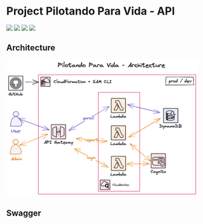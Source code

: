 # Project Pilotando Para Vida - API

[![](https://img.shields.io/badge/Amazon_AWS-232F3E?style=for-the-badge&logo=amazon-aws&labelColor=white&logoColor=yellow&color=yellow)](https://aws.amazon.com/)
[![](https://img.shields.io/badge/serverless-layers?style=for-the-badge&logo=serverless&labelColor=white&color=red&)](https://www.serverless.com/) 
[![](https://img.shields.io/badge/Python-3776AB?style=for-the-badge&logo=python&labelColor=white)](https://www.python.org/)
[![](https://img.shields.io/badge/JavaScript-232F3E?style=for-the-badge&logo=javascript&labelColor=white&color=yellow)](https://www.python.org/)

## Architecture

[![Architecture](./doc/ppv-arch.png)](https://excalidraw.com/#json=b081-H7a9HajxqqaHsvb4,Vbg1j4T5SrF9NFg5rrFXVA)


## Swagger
